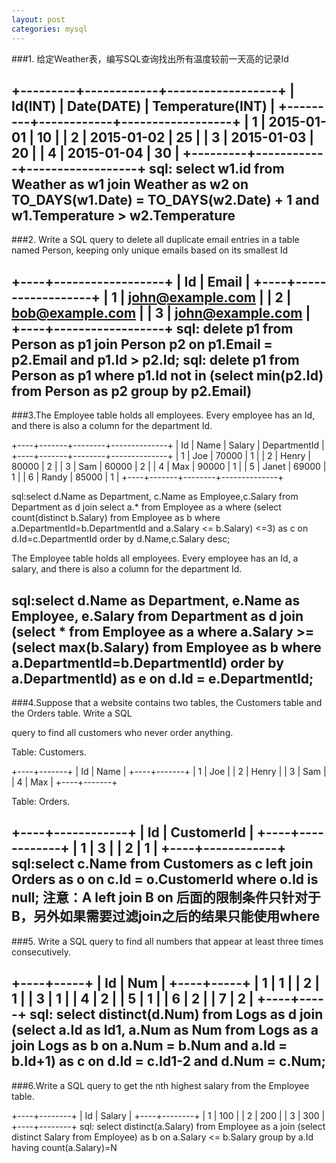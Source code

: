 ```yaml
---
layout: post
categories: mysql
---
```

###1.  给定Weather表，编写SQL查询找出所有温度较前一天高的记录Id

+---------+------------+------------------+
| Id(INT) | Date(DATE) | Temperature(INT) |
+---------+------------+------------------+
|      1 | 2015-01-01 |              10 |
|      2 | 2015-01-02 |              25 |
|      3 | 2015-01-03 |              20 |
|      4 | 2015-01-04 |              30 |
+---------+------------+------------------+
sql: select w1.id from Weather as w1 join Weather as w2 on TO_DAYS(w1.Date) = TO_DAYS(w2.Date) + 1 and w1.Temperature > w2.Temperature
---

###2. Write a SQL query to delete all duplicate email entries in a table named Person, keeping only unique emails based on its smallest Id

+----+------------------+
| Id | Email            |
+----+------------------+
| 1  | john@example.com |
| 2  | bob@example.com  |
| 3  | john@example.com |
+----+------------------+
sql: delete p1 from Person as p1 join Person p2 on p1.Email = p2.Email and p1.Id > p2.Id;
sql: delete p1 from Person as p1 where p1.Id not in (select min(p2.Id) from Person as p2 group by p2.Email)
---

###3.The Employee table holds all employees. Every employee has an Id, and there is also a column for the department Id.

+----+-------+--------+--------------+
| Id | Name  | Salary | DepartmentId |
+----+-------+--------+--------------+
| 1  | Joe  | 70000  | 1            |
| 2  | Henry | 80000  | 2            |
| 3  | Sam  | 60000  | 2            |
| 4  | Max  | 90000  | 1            |
| 5  | Janet | 69000  | 1            |
| 6  | Randy | 85000  | 1            |
+----+-------+--------+--------------+

sql:select d.Name as Department, c.Name as Employee,c.Salary from Department as d join select a.* from Employee as a where (select count(distinct b.Salary) from Employee as b where a.DepartmentId=b.DepartmentId and a.Salary <= b.Salary) <=3) as c on d.Id=c.DepartmentId order by d.Name,c.Salary desc;

The Employee table holds all employees. Every employee has an Id, a salary, and there is also a column for the department Id.

sql:select d.Name as Department, e.Name as Employee, e.Salary from Department as d join (select * from Employee as a where a.Salary >= (select max(b.Salary) from Employee as b where a.DepartmentId=b.DepartmentId) order by a.DepartmentId) as e on d.Id = e.DepartmentId;
---

###4.Suppose that a website contains two tables, the Customers table and the Orders table. Write a SQL

query to find all customers who never order anything.

Table: Customers.

+----+-------+
| Id | Name  |
+----+-------+
| 1  | Joe  |
| 2  | Henry |
| 3  | Sam  |
| 4  | Max  |
+----+-------+

Table: Orders.

+----+------------+
| Id | CustomerId |
+----+------------+
| 1  | 3          |
| 2  | 1          |
+----+------------+
sql:select c.Name from  Customers as c left join Orders as o on c.Id = o.CustomerId where o.Id is null;
注意：A left join B on 后面的限制条件只针对于B，另外如果需要过滤join之后的结果只能使用where
---

###5. Write a SQL query to find all numbers that appear at least three times consecutively.

+----+-----+
| Id | Num |
+----+-----+
| 1  |  1  |
| 2  |  1  |
| 3  |  1  |
| 4  |  2  |
| 5  |  1  |
| 6  |  2  |
| 7  |  2  |
+----+-----+
sql: select distinct(d.Num) from Logs as d join (select a.Id as Id1, a.Num as Num from Logs as a join Logs as b on a.Num = b.Num and a.Id = b.Id+1) as c on d.Id = c.Id1-2 and d.Num = c.Num;
---

###6.Write a SQL query to get the nth highest salary from the Employee table.

+----+--------+
| Id | Salary |
+----+--------+
| 1  | 100    |
| 2  | 200    |
| 3  | 300    |
+----+--------+
sql: select distinct(a.Salary) from Employee as a join (select distinct Salary from Employee) as b on a.Salary <= b.Salary group by a.Id having count(a.Salary)=N
